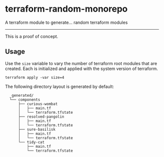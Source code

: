 # terraform-random-monorepo

A terraform module to generate... random terraform modules

---

This is a proof of concept.

## Usage

Use the `size` variable to vary the number of terraform root modules that are created. Each is initialized and applied with the system version of terraform.

`terraform apply -var size=4`

The following directory layout is generated by default:

```
  _generated/
  └── components
      ├── curious-wombat
      │   ├── main.tf
      │   └── terraform.tfstate
      ├── resolved-pangolin
      │   ├── main.tf
      │   └── terraform.tfstate
      ├── sure-basilisk
      │   ├── main.tf
      │   └── terraform.tfstate
      └── tidy-cat
          ├── main.tf
          └── terraform.tfstate
```
